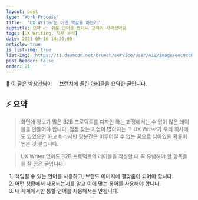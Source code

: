 ```yaml
---
layout: post
type: 'Work Process'
title:  'UX Writer는 어떤 역할을 하는가'
subtitle: 요약 👉 쉬운 단어를 썼더니 고객이 사라졌어요
tags: [UX Writing, 직무 분석]
date: 2021-09-16 14:30:00
article: true
is_list-img: true
list-img: 'https://t1.daumcdn.net/brunch/service/user/A1Z/image/eocQcbEr9bs_CoBX4O8x0ZXaAGs.jpg'
post-header: false
order: 21
---
```


<p class="text-gray">
 🔗 이 글은 박창선님이 <a href='https://brunch.co.kr/@roysday/' target='blank' rel='nofollow' id='outlink1' onclick='clickedOutlink(outlink1)'><img src='https://www.google.com/s2/favicons?sz=64&domain=https://brunch.co.kr/' style='display:inline; height: 1em; position: relative; bottom: -2px; margin-right: 2px;'>브런치</a>에 올린 <a href='https://brunch.co.kr/@roysday/533' target='blank' rel='nofollow' id='outlink2' onclick='clickedOutlink(outlink2)'>아티클</a>을 요약한 글입니다.
</p>

## ⚡️ 요약

> 화면에 정보가 많은 B2B 프로덕트를 디자인 하는 과정에서는 수 없이 많은 레이블을 만들어야 합니다. 점점 찾는 기업이 많아지는 그 UX Writer가 우리 회사에도 있었으면 하고 바라지만 당분간은 이루어질 수 없는 꿈으로 남아있을 확률이 높은 것 같습니다.

> UX Writer 없이도 B2B 프로덕트의 레이블을 작성할 때 꼭 유념해야 할 항목들을 잘 꼽은 글입니다.

1. 책임질 수 있는 언어를 사용하고, 브랜드 이미지에 결맞춤이 되어야 합니다.
2. 어떤 상황에서 사용되는지를 알고 이에 맞는 용어를 사용해야 합니다.
3. 내 세계에서만 통할 언어를 사용해서는 안됩니다.